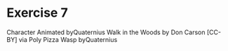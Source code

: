 # Exercise 7


Character Animated byQuaternius
Walk in the Woods by Don Carson [CC-BY] via Poly Pizza
Wasp byQuaternius